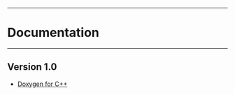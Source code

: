 -----------------------------
# **Documentation**
----------------------------

## **Version 1.0**

* [Doxygen for C++](https://ProphetRu.github.io/MapReduce)
